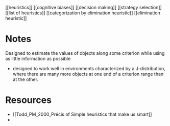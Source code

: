 [[heuristics]]
[[cognitive biases]]
[[decision making]]
[[strategy selection]]
[[list of heuristics]]
[[categorization by elimination heuristic]]
[[elimination heuristic]]

# Notes
Designed to estimate the values of objects along some criterion while using as little information as possible

- designed to work well in environments characterized by a J-distribution, where there are many more objects at one end of a criterion range than at the other.
# Resources
- [[Todd_PM_2000_Précis of Simple heuristics that make us smart]]
- 